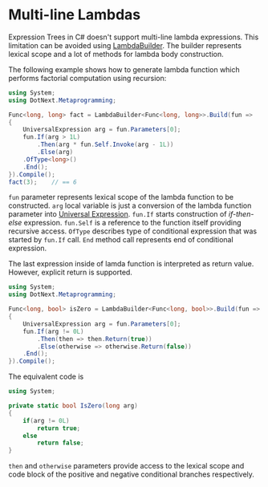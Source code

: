 Multi-line Lambdas
====
Expression Trees in C# doesn't support multi-line lambda expressions. This limitation can be avoided using [LambdaBuilder](../../api/DotNext.Metaprogramming.LambdaBuilder.yaml). The builder represents lexical scope and a lot of methods for lambda body construction.

The following example shows how to generate lambda function which performs factorial computation using recursion:

```csharp
using System;
using DotNext.Metaprogramming;

Func<long, long> fact = LambdaBuilder<Func<long, long>>.Build(fun => 
{
    UniversalExpression arg = fun.Parameters[0];
    fun.If(arg > 1L)
        .Then(arg * fun.Self.Invoke(arg - 1L))
        .Else(arg)
    .OfType<long>()
    .End();
}).Compile();
fact(3);    // == 6
```

`fun` parameter represents lexical scope of the lambda function to be constructed. `arg` local variable is just a conversion of the lambda function parameter into [Universal Expression](universal.md). `fun.If` starts construction of _if-then-else_ expression. `fun.Self` is a reference to the function itself providing recursive access. `OfType` describes type of conditional expression that was started by `fun.If` call. `End` method call represents end of conditional expression.

The last expression inside of lamda function is interpreted as return value. However, explicit return is supported.

```csharp
using System;
using DotNext.Metaprogramming;

Func<long, bool> isZero = LambdaBuilder<Func<long, bool>>.Build(fun => 
{
    UniversalExpression arg = fun.Parameters[0];
    fun.If(arg != 0L)
        .Then(then => then.Return(true))
        .Else(otherwise => otherwise.Return(false))
    .End();
}).Compile();
```

The equivalent code is
```csharp
using System;

private static bool IsZero(long arg)
{
    if(arg != 0L)
        return true;
    else
        return false;
}
```

`then` and `otherwise` parameters provide access to the lexical scope and code block of the positive and negative conditional branches respectively.
